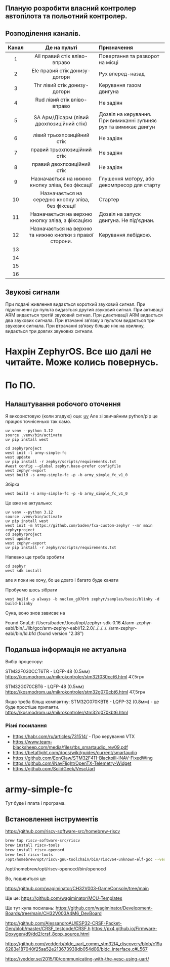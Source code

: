 ## Планую розробити власний контролер автопілота та польотний контролер.




## Розподілення каналів.

Канал | Де на пульті | Призначення
:-----:|:--------:|:------
1 | Ail правий стік вліво-вправо  | Повертання та разворот на місці 
2 | Ele правий стік донизу-догори | Рух вперед-назад
3 | Thr лівий стік донизу-догори  | Керування газом двигуна
4 | Rud лівий стік вліво-вправо   | Не задіян
5 | SA Арм/Дісарм (лівий двохпозиційний стік)  | Дозвіл на керування. При вимиканні зупиняє рух та вимикає двигун
6 | лівий трьохпозиційний стік | Не задіян
7 | правий трьохпозиційний стік | Не задіян
8 | правий двохпозиційний стік | Не задіян
9 | Назначається на нижню кнопку зліва, без фіксації | Глушення мотору, або декомпресор для старту
10 | Назначається на середню кнопку зліва, без фіксації | Стартер
11 | Назначається на верхню кнопку зліва, з фіксацією | Дозвіл на запуск двигуна. Не під'єднан.
12 | Назначається на верхню та нижню кнопки з правої сторони. | Керування лебідкою.
13 |
14 |
15 |
16 |



## Звукові сигнали

При подачі живлення видається короткий звуковий сигнал.
При підключенні до пульта видається другий звуковий сигнал.
При активації ARM видається третій звуковий сигнал.
При диактивації ARM видається два звукових сигнала.
При втачанні звʼязку з пультом видається три звукових сигнала.
При втрачанні звʼязку більше ніж на хвилину, видається три довгих звукових сигнали.






# Нахрін ZephyrOS. Все шо далі не читайте. Може колись повернусь.


# По ПО.

## Налаштування робочого оточення

Я використовую (коли згадую) оце: [uv](https://github.com/astral-sh/uv)
Але зі звичайним python/pip це працює точнісенько так само.

```
uv venv --python 3.12
source .venv/bin/activate
uv pip install west

cd zephyrproject
west init -l army-simple-fc
west update
uv pip install -r zephyr/scripts/requirements.txt
#west config --global zephyr.base-prefer configfile
west zephyr-export
west build -s army-simple-fc -p -b army_simple_fc_v1_0

```

Збірка

```
west build -s army-simple-fc -p -b army_simple_fc_v1_0
```


Це вже не актуально:

```
uv venv --python 3.12
source .venv/bin/activate
uv pip install west
west init -m https://github.com/baden/fxa-custom-zephyr --mr main zephyrproject
cd zephyrproject
west update
west zephyr-export
uv pip install -r zephyr/scripts/requirements.txt
```

Напевно ще треба зробити 

```
cd zephyr
west sdk install
```

але я поки не хочу, бо це довго і багато буде качати

Пробуємо шось зібрати

```
west build -p always -b nucleo_g070rb zephyr/samples/basic/blinky -d build-blinky
```

Сука, воно знов зависає на 

Found GnuLd: /Users/baden/.local/opt/zephyr-sdk-0.16.4/arm-zephyr-eabi/bin/../lib/gcc/arm-zephyr-eabi/12.2.0/../../../../arm-zephyr-eabi/bin/ld.bfd (found version "2.38")

## Подальша інформація не актуальна

Вибір процесору:


STM32F030CCT6TR - LQFP-48 (0.5мм)
https://kosmodrom.ua/mikrokontroler/stm32f030cct6.html
47,5грн


STM32G070CBT6 - LQFP-48 (0.5мм)
https://kosmodrom.ua/mikrokontroler/stm32g070cbt6.html
47,5грн


Якшо треба більш компактну:
STM32G070KBT6 - LQFP-32 (0.8мм) - це буде простіше припаяти.
https://kosmodrom.ua/mikrokontroler/stm32g070kbt6.html



### Різні посилання

- https://habr.com/ru/articles/731514/ - Про керування VTX
- https://www.team-blacksheep.com/media/files/tbs_smartaudio_rev09.pdf
- https://betaflight.com/docs/wiki/guides/current/smartaudio
- https://github.com/EonClaw/STM32F411-Blackpill-INAV-FixedWing
- https://github.com/iNavFlight/OpenTX-Telemetry-Widget
- https://github.com/SolidGeek/VescUart

# army-simple-fc

Тут буде і плата і програма.

## Встановлення інструментів

https://github.com/riscv-software-src/homebrew-riscv

```bash
brew tap riscv-software-src/riscv
brew install riscv-tools
brew install riscv-openocd
brew test riscv-tools
/opt/homebrew/opt/riscv-gnu-toolchain/bin/riscv64-unknown-elf-gcc --version
```

/opt/homebrew/opt/riscv-openocd/bin/openocd



Во, подивиться це:

https://github.com/wagiminator/CH32V003-GameConsole/tree/main

Ще це:
https://github.com/wagiminator/MCU-Templates

Ще тут купа посилань:
https://github.com/wagiminator/Development-Boards/tree/main/CH32V003A4M6_DevBoard


https://github.com/AlessandroAU/ESP32-CRSF-Packet-Gen/blob/master/CRSF_testcode/CRSF.h
https://px4.github.io/Firmware-Doxygen/d9/dd2/crsf_8cpp_source.html

https://github.com/vedderb/bldc_uart_comm_stm32f4_discovery/blob/c19a6283e187040f25aa52e213673938db054d06/bldc_interface.c#L567

https://vedder.se/2015/10/communicating-with-the-vesc-using-uart/
